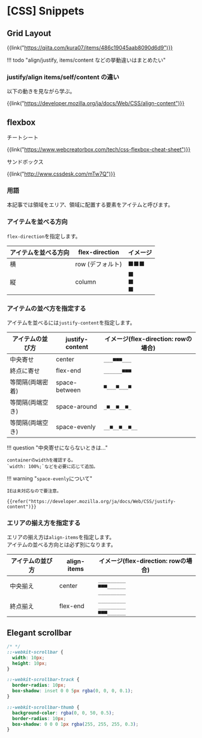 # [CSS] Snippets


Grid Layout
-----------

{{link("https://qiita.com/kura07/items/486c19045aab8090d6d9")}}

!!! todo "align/justify, items/content などの挙動違いはまとめたい"


### justify/align items/self/content の違い

以下の動きを見ながら学ぶ。

{{link("https://developer.mozilla.org/ja/docs/Web/CSS/align-content")}}


flexbox
-------

チートシート

{{link("https://www.webcreatorbox.com/tech/css-flexbox-cheat-sheet")}}

サンドボックス

{{link("http://www.cssdesk.com/mTw7Q")}}

### 用語

本記事では領域をエリア、領域に配置する要素をアイテムと呼びます。

### アイテムを並べる方向

`flex-direction`を指定します。

| アイテムを並べる方向 | flex-direction   | イメージ         |
| -------------------- | ---------------- | ---------------- |
| 横                   | row (デフォルト) | ■■■           |
| 縦                   | column           | ■<br/>■<br/>■ |

### アイテムの並べ方を指定する

アイテムを並べるには`justify-content`を指定します。

| アイテムの並び方 | justify-content   | イメージ(flex-direction: rowの場合) |
| ---------------- | ----------------- | ----------------------------------- |
| 中央寄せ         | center            | `___■■■___`                      |
| 終点に寄せ       | flex-end          | `______■■■`                      |
| 等間隔(両端密着) | space-between     | `■___■___■`                      |
| 等間隔(両端空き) | space-around      | `_■__■__■_`                      |
| 等間隔(両端空き) | space-evenly      | `__■__■__■__`                    |

!!! question "中央寄せにならないときは..."

    containerのwidthを確認する。
    `width: 100%;`などを必要に応じて追加。

!!! warning "`space-evenly`について"

    IEは未対応なので要注意。
    
    {{refer("https://developer.mozilla.org/ja/docs/Web/CSS/justify-content")}}

### エリアの揃え方を指定する

エリアの揃え方は`align-items`を指定します。  
アイテムの並べる方向とは必ず別になります。

| アイテムの並び方 | align-items       | イメージ(flex-direction: rowの場合)            |
| ---------------- | ----------------- | ---------------------------------------------- |
| 中央揃え         | center            | `_________`<br/>`■■■______`<br/>`_________` |
| 終点揃え         | flex-end          | `_________`<br/>`_________`<br/>`■■■______` |


Elegant scrollbar
-----------------

```css
/* */
::-webkit-scrollbar {
  width: 10px;
  height: 10px;
}

::-webkit-scrollbar-track {
  border-radius: 10px;
  box-shadow: inset 0 0 5px rgba(0, 0, 0, 0.1);
}

::-webkit-scrollbar-thumb {
  background-color: rgba(0, 0, 50, 0.5);
  border-radius: 10px;
  box-shadow: 0 0 0 1px rgba(255, 255, 255, 0.3);
}
```

